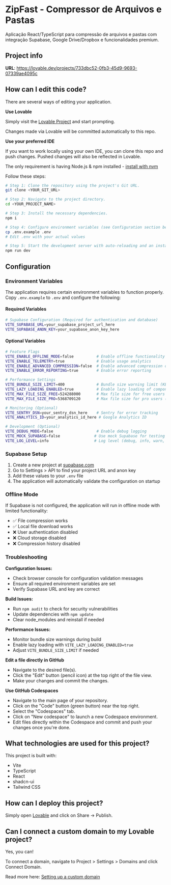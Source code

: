 # ZipFast - Compressor de Arquivos e Pastas

Aplicação React/TypeScript para compressão de arquivos e pastas com integração Supabase, Google Drive/Dropbox e funcionalidades premium.

## Project info

**URL**: https://lovable.dev/projects/733dbc52-0fb3-45d9-9693-07339ae4095c

## How can I edit this code?

There are several ways of editing your application.

**Use Lovable**

Simply visit the [Lovable Project](https://lovable.dev/projects/733dbc52-0fb3-45d9-9693-07339ae4095c) and start prompting.

Changes made via Lovable will be committed automatically to this repo.

**Use your preferred IDE**

If you want to work locally using your own IDE, you can clone this repo and push changes. Pushed changes will also be reflected in Lovable.

The only requirement is having Node.js & npm installed - [install with nvm](https://github.com/nvm-sh/nvm#installing-and-updating)

Follow these steps:

```sh
# Step 1: Clone the repository using the project's Git URL.
git clone <YOUR_GIT_URL>

# Step 2: Navigate to the project directory.
cd <YOUR_PROJECT_NAME>

# Step 3: Install the necessary dependencies.
npm i

# Step 4: Configure environment variables (see Configuration section below)
cp .env.example .env
# Edit .env with your actual values

# Step 5: Start the development server with auto-reloading and an instant preview.
npm run dev
```

## Configuration

### Environment Variables

The application requires certain environment variables to function properly. Copy `.env.example` to `.env` and configure the following:

#### Required Variables
```bash
# Supabase Configuration (Required for authentication and database)
VITE_SUPABASE_URL=your_supabase_project_url_here
VITE_SUPABASE_ANON_KEY=your_supabase_anon_key_here
```

#### Optional Variables
```bash
# Feature Flags
VITE_ENABLE_OFFLINE_MODE=false          # Enable offline functionality
VITE_ENABLE_TELEMETRY=true              # Enable usage analytics
VITE_ENABLE_ADVANCED_COMPRESSION=false  # Enable advanced compression options
VITE_ENABLE_ERROR_REPORTING=true        # Enable error reporting

# Performance Settings
VITE_BUNDLE_SIZE_LIMIT=400              # Bundle size warning limit (KB)
VITE_LAZY_LOADING_ENABLED=true          # Enable lazy loading of components
VITE_MAX_FILE_SIZE_FREE=524288000       # Max file size for free users (500MB)
VITE_MAX_FILE_SIZE_PRO=5368709120       # Max file size for pro users (5GB)

# Monitoring (Optional)
VITE_SENTRY_DSN=your_sentry_dsn_here    # Sentry for error tracking
VITE_ANALYTICS_ID=your_analytics_id_here # Google Analytics ID

# Development (Optional)
VITE_DEBUG_MODE=false                   # Enable debug logging
VITE_MOCK_SUPABASE=false               # Use mock Supabase for testing
VITE_LOG_LEVEL=info                    # Log level (debug, info, warn, error)
```

### Supabase Setup

1. Create a new project at [supabase.com](https://supabase.com)
2. Go to Settings > API to find your project URL and anon key
3. Add these values to your `.env` file
4. The application will automatically validate the configuration on startup

### Offline Mode

If Supabase is not configured, the application will run in offline mode with limited functionality:
- ✅ File compression works
- ✅ Local file download works  
- ❌ User authentication disabled
- ❌ Cloud storage disabled
- ❌ Compression history disabled

### Troubleshooting

**Configuration Issues:**
- Check browser console for configuration validation messages
- Ensure all required environment variables are set
- Verify Supabase URL and key are correct

**Build Issues:**
- Run `npm audit` to check for security vulnerabilities
- Update dependencies with `npm update`
- Clear node_modules and reinstall if needed

**Performance Issues:**
- Monitor bundle size warnings during build
- Enable lazy loading with `VITE_LAZY_LOADING_ENABLED=true`
- Adjust `VITE_BUNDLE_SIZE_LIMIT` if needed

**Edit a file directly in GitHub**

- Navigate to the desired file(s).
- Click the "Edit" button (pencil icon) at the top right of the file view.
- Make your changes and commit the changes.

**Use GitHub Codespaces**

- Navigate to the main page of your repository.
- Click on the "Code" button (green button) near the top right.
- Select the "Codespaces" tab.
- Click on "New codespace" to launch a new Codespace environment.
- Edit files directly within the Codespace and commit and push your changes once you're done.

## What technologies are used for this project?

This project is built with:

- Vite
- TypeScript
- React
- shadcn-ui
- Tailwind CSS

## How can I deploy this project?

Simply open [Lovable](https://lovable.dev/projects/733dbc52-0fb3-45d9-9693-07339ae4095c) and click on Share -> Publish.

## Can I connect a custom domain to my Lovable project?

Yes, you can!

To connect a domain, navigate to Project > Settings > Domains and click Connect Domain.

Read more here: [Setting up a custom domain](https://docs.lovable.dev/tips-tricks/custom-domain#step-by-step-guide)
